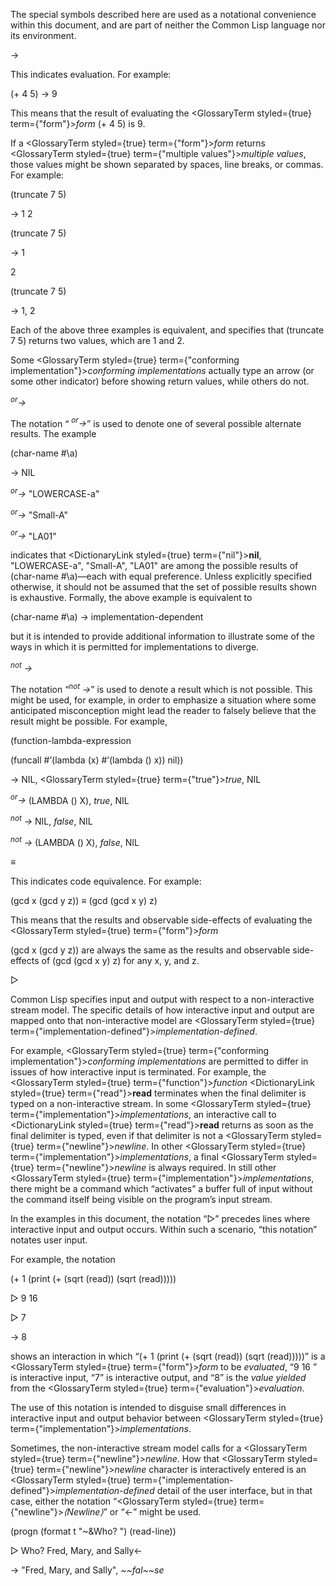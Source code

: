  



The special symbols described here are used as a notational convenience within this document, and are part of neither the Common Lisp language nor its environment. 



→ 



This indicates evaluation. For example: 



(+ 4 5) → 9 



This means that the result of evaluating the <GlossaryTerm styled={true} term={"form"}><i>form</i></GlossaryTerm> (+ 4 5) is 9. 



If a <GlossaryTerm styled={true} term={"form"}><i>form</i></GlossaryTerm> returns <GlossaryTerm styled={true} term={"multiple values"}><i>multiple values</i></GlossaryTerm>, those values might be shown separated by spaces, line breaks, or commas. For example: 



(truncate 7 5) 



→ 1 2 



(truncate 7 5) 



→ 1 



2 



(truncate 7 5) 



→ 1, 2 



Each of the above three examples is equivalent, and specifies that (truncate 7 5) returns two values, which are 1 and 2. 











Some <GlossaryTerm styled={true} term={"conforming implementation"}><i>conforming implementations</i></GlossaryTerm> actually type an arrow (or some other indicator) before showing return values, while others do not. 



<i><sup>or</sup>→</i> 



The notation “ <i><sup>or</sup>→</i>” is used to denote one of several possible alternate results. The example 



(char-name #\a) 



→ NIL 



<i><sup>or</sup>→</i> "LOWERCASE-a" 



<i><sup>or</sup>→</i> "Small-A" 



<i><sup>or</sup>→</i> "LA01" 



indicates that <DictionaryLink styled={true} term={"nil"}><b>nil</b></DictionaryLink>, "LOWERCASE-a", "Small-A", "LA01" are among the possible results of (char-name #\a)—each with equal preference. Unless explicitly specified otherwise, it should not be assumed that the set of possible results shown is exhaustive. Formally, the above example is equivalent to 



(char-name #\a) → implementation-dependent 



but it is intended to provide additional information to illustrate some of the ways in which it is permitted for implementations to diverge. 



<i><sup>not</sup> →</i> 



The notation “<i><sup>not</sup> →</i>” is used to denote a result which is not possible. This might be used, for example, in order to emphasize a situation where some anticipated misconception might lead the reader to falsely believe that the result might be possible. For example, 



(function-lambda-expression 



(funcall #’(lambda (x) #’(lambda () x)) nil)) 



→ NIL, <GlossaryTerm styled={true} term={"true"}><i>true</i></GlossaryTerm>, NIL 



<i><sup>or</sup>→</i> (LAMBDA () X), <i>true</i>, NIL 



<i><sup>not</sup> →</i> NIL, <i>false</i>, NIL 



<i><sup>not</sup> →</i> (LAMBDA () X), <i>false</i>, NIL 



*≡* 



This indicates code equivalence. For example: 



(gcd x (gcd y z)) *≡* (gcd (gcd x y) z) 



This means that the results and observable side-effects of evaluating the <GlossaryTerm styled={true} term={"form"}><i>form</i></GlossaryTerm> 



(gcd x (gcd y z)) are always the same as the results and observable side-effects of (gcd (gcd x y) z) for any x, y, and z. 



▷  







Common Lisp specifies input and output with respect to a non-interactive stream model. The specific details of how interactive input and output are mapped onto that non-interactive model are <GlossaryTerm styled={true} term={"implementation-defined"}><i>implementation-defined</i></GlossaryTerm>. 



For example, <GlossaryTerm styled={true} term={"conforming implementation"}><i>conforming implementations</i></GlossaryTerm> are permitted to differ in issues of how interactive input is terminated. For example, the <GlossaryTerm styled={true} term={"function"}><i>function</i></GlossaryTerm> <DictionaryLink styled={true} term={"read"}><b>read</b></DictionaryLink> terminates when the final delimiter is typed on a non-interactive stream. In some <GlossaryTerm styled={true} term={"implementation"}><i>implementations</i></GlossaryTerm>, an interactive call to <DictionaryLink styled={true} term={"read"}><b>read</b></DictionaryLink> returns as soon as the final delimiter is typed, even if that delimiter is not a <GlossaryTerm styled={true} term={"newline"}><i>newline</i></GlossaryTerm>. In other <GlossaryTerm styled={true} term={"implementation"}><i>implementations</i></GlossaryTerm>, a final <GlossaryTerm styled={true} term={"newline"}><i>newline</i></GlossaryTerm> is always required. In still other <GlossaryTerm styled={true} term={"implementation"}><i>implementations</i></GlossaryTerm>, there might be a command which “activates” a buffer full of input without the command itself being visible on the program’s input stream. 



In the examples in this document, the notation “▷” precedes lines where interactive input and output occurs. Within such a scenario, “this notation” notates user input. 



For example, the notation 



(+ 1 (print (+ (sqrt (read)) (sqrt (read))))) 



▷ 9 16 



▷ 7 



→ 8 



shows an interaction in which “(+ 1 (print (+ (sqrt (read)) (sqrt (read)))))” is a <GlossaryTerm styled={true} term={"form"}><i>form</i></GlossaryTerm> to be *evaluated*, “9 16 ” is interactive input, “7” is interactive output, and “8” is the *value yielded* from the <GlossaryTerm styled={true} term={"evaluation"}><i>evaluation</i></GlossaryTerm>. 



The use of this notation is intended to disguise small differences in interactive input and output behavior between <GlossaryTerm styled={true} term={"implementation"}><i>implementations</i></GlossaryTerm>. 



Sometimes, the non-interactive stream model calls for a <GlossaryTerm styled={true} term={"newline"}><i>newline</i></GlossaryTerm>. How that <GlossaryTerm styled={true} term={"newline"}><i>newline</i></GlossaryTerm> character is interactively entered is an <GlossaryTerm styled={true} term={"implementation-defined"}><i>implementation-defined</i></GlossaryTerm> detail of the user interface, but in that case, either the notation “<GlossaryTerm styled={true} term={"newline"}><i>⟨Newline⟩</i></GlossaryTerm>” or “←” might be used. 



(progn (format t "&#126;&amp;Who? ") (read-line)) 



▷ Who? Fred, Mary, and Sally← 



→ "Fred, Mary, and Sally", *&#126;&#126;fal&#126;&#126;se* 



